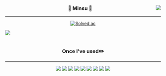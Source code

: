 <div align="center">

  <img align="right" src="https://github-readme-stats.vercel.app/api?username=MinsuKim21"/>

### 🐣 Minsu 🐥

---

[![Solved.ac](http://mazassumnida.wtf/api/mini/generate_badge?boj=kms8000)](https://solved.ac/kms8000)

  <img align="left" src="https://github-readme-stats.vercel.app/api/top-langs/?username=MinsuKim21&theme=dracula&exclude_repo=Computer-Science-Engineering&layout=compact&langs_count=10"/>
<br>
<br>

### Once I've used✏️

---

  <img src="https://img.shields.io/badge/Python-3766AB?style=flat-square&logo=Python&logoColor=white"/>
  <img src="https://img.shields.io/badge/C-A8B9CC?style=flat-square&logo=C&logoColor=white"/>
  <img src="https://img.shields.io/badge/Java-007396?style=flat-square&logo=Java&logoColor=white"/>
  <img src="https://img.shields.io/badge/JavaScript-F7DF1E?style=flat-square&logo=JavaScript&logoColor=white"/>
  <img src="https://img.shields.io/badge/TypeScript-3178C6?style=flat-square&logo=TypeScript&logoColor=white"/>
  <img src="https://img.shields.io/badge/React-61DAFB?style=flat-square&logo=React&logoColor=white"/>
  <img src="https://img.shields.io/badge/Vue.js-4FC08D?style=flat-square&logo=Vue.js&logoColor=white"/>
  <img src="https://img.shields.io/badge/R-276DC3?style=flat-square&logo=R&logoColor=white"/>
  <img src="https://img.shields.io/badge/Solidity-363636?style=flat-square&logo=Solidity&logoColor=white"/>
</div>
